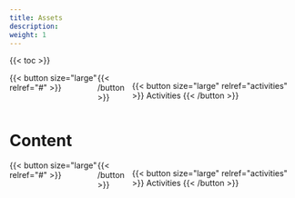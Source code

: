 ```yaml
---
title: Assets
description:
weight: 1
---
```


{{< toc >}}

<div style="display: flex; justify-content: space-between">
{{< button size="large" relref="#" >}} <i class="arrow left"></i> {{< /button >}}

{{< button size="large" relref="activities" >}} Activities <i class="arrow right"></i> {{< /button >}}

</div>

# Content

<div style="display: flex; justify-content: space-between">
{{< button size="large" relref="#" >}} <i class="arrow left"></i> {{< /button >}}

{{< button size="large" relref="activities" >}} Activities <i class="arrow right"></i> {{< /button >}}

</div>
